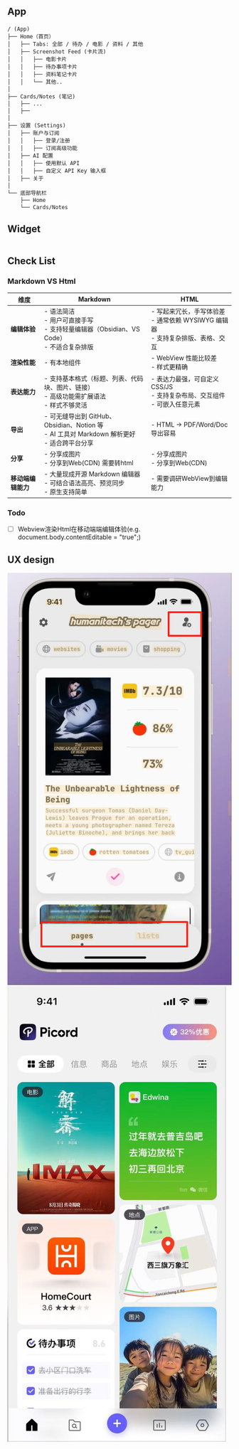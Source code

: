 ## App 

```
/ (App)
├── Home（首页）
│   ├── Tabs: 全部 / 待办 / 电影 / 资料 / 其他
│   ├── Screenshot Feed (卡片流)
│   │   ├── 电影卡片
│   │   ├── 待办事项卡片
│   │   ├── 资料笔记卡片
│   │   └── 其他..
│
├── Cards/Notes (笔记)
│   ├── ...
│   ├── 
│
├── 设置 (Settings)
│   ├── 账户与订阅
│   │   ├── 登录/注册
│   │   ├── 订阅高级功能
│   ├── AI 配置
│   │   ├── 使用默认 API
│   │   ├── 自定义 API Key 输入框
│   ├── 关于
│
└── 底部导航栏
    ├── Home
    └── Cards/Notes
```

## Widget
```
```


## Check List
### Markdown VS Html

| 维度             | Markdown                                                                 | HTML                                                                 |
|------------------|--------------------------------------------------------------------------|----------------------------------------------------------------------|
| **编辑体验**     | - 语法简洁<br>- 用户可直接手写<br>- 支持轻量编辑器（Obsidian、VS Code）<br>- 不适合复杂排版 | - 写起来冗长，手写体验差<br>- 通常依赖 WYSIWYG 编辑器<br>- 支持复杂排版、表格、交互 |
| **渲染性能**     | - 有本地组件 | - WebView 性能比较差<br>- 样式更精确 |
| **表达能力**     | - 支持基本格式（标题、列表、代码块、图片、链接）<br>- 高级功能需扩展语法<br>- 样式不够灵活 | - 表达力最强，可自定义 CSS/JS<br>- 支持复杂布局、交互组件<br>- 可嵌入任意元素 |
| **导出**   | - 可无缝导出到 GitHub、Obsidian、Notion 等<br>- AI 工具对 Markdown 解析更好<br>- 适合跨平台分享 | - HTML → PDF/Word/Doc 导出容易 |
| **分享**     | - 分享成图片<br>- 分享到Web(CDN) 需要转html | - 分享成图片<br>- 分享到Web(CDN) |
| **移动端编辑能力**   | - 大量现成开源 Markdown 编辑器<br>- 可结合语法高亮、预览同步<br>- 原生支持简单 | - 需要调研WebView到编辑能力 |

### Todo
- [ ] Webview渲染Html在移动端端编辑体验(e.g. document.body.contentEditable = "true";)


## UX design

![image](/image/wechat_2025-08-28_085405_029.png)
![image](/image/wechat_2025-08-28_085524_760.png)
